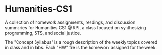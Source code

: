 # Humanities-CS1
A collection of homework assignments, readings, and discussion summaries for Humanities CS1 @ RPI, a class focused on synthesizing programming, STS, and social justice.


The "Concept Syllabus" is a rough description of the weekly topics covered in class and in labs. Each "HW" file is the homework assigned for the week.
